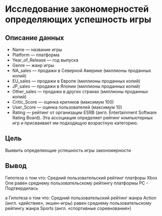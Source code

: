# Исследование закономерностей определяющих успешность игры
## Описание данных
- Name — название игры
- Platform — платформа
- Year_of_Release — год выпуска
- Genre — жанр игры
- NA_sales — продажи в Северной Америке (миллионы проданных копий)
- EU_sales — продажи в Европе (миллионы проданных копий)
- JP_sales — продажи в Японии (миллионы проданных копий)
- Other_sales — продажи в других странах (миллионы проданных копий)
- Critic_Score — оценка критиков (максимум 100)
- User_Score — оценка пользователей (максимум 10)
- Rating — рейтинг от организации ESRB (англ. Entertainment Software Rating Board). Эта ассоциация определяет рейтинг компьютерных игр и присваивает им подходящую возрастную категорию.

## Цель
Выявить определяющие успешность игры закономерности

## Вывод
Гипотеза о том что: Средний пользовательский рейтинг платфоры Xbox One равен среднему пользовательскому рейтингу платформы PC - Подтвердилась

а
Гипотеза о том что: Средний пользовательский рейтинг жанра Action (англ. «действие», экшен-игры) равен среднему пользовательскому рейтингу жанра Sports (англ. «спортивные соревнования»)
